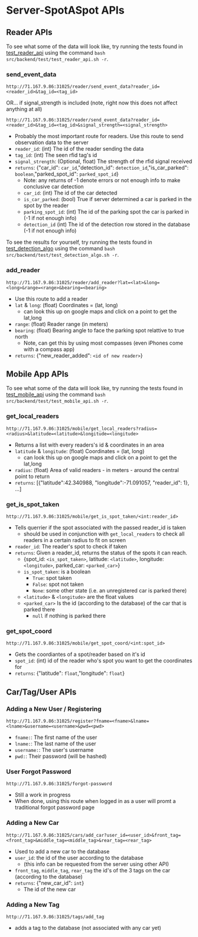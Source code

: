 # Server-SpotASpot APIs

## Reader APIs

To see what some of the data will look like, try running the tests found in
[test_reader_api](../src/backend/test/test_reader_api.sh) using the command `bash src/backend/test/test_reader_api.sh -r`.

### send_event_data

`http://71.167.9.86:31025/reader/send_event_data?reader_id=<reader_id>&tag_id=<tag_id>`

OR... if signal_strength is included (note, right now this does not affect anything at all)

`http://71.167.9.86:31025/reader/send_event_data?reader_id=<reader_id>&tag_id=<tag_id>&signal_strength=<signal_strength>`


- Probably the most important route for readers. Use this route to send observation data to the server
- `reader_id`: (int) The id of the reader sending the data
- `tag_id`: (int) The seen rfid tag's id
- `signal_strength`: (Optional, float) The strength of the rfid signal received
- `returns`: {"car_id": `car_id`,"detection_id": `detection_id`,"is_car_parked": `boolean`,"parked_spot_id": `parked_spot_id`}
  - Note: any returns of -1 denote errors or not enough info to make conclusive car detection
  - `car_id`: (int) The id of the car detected
  - `is_car_parked`: (bool) True if server determined a car is parked in the spot by the reader
  - `parking_spot_id`: (int) The id of the parking spot the car is parked in (-1 if not enough info)
  - `detection_id` (int) The id of the detection row stored in the database (-1 if not enough info)

To see the results for yourself, try running the tests found in
[test_detection_algo](../src/backend/test/test_detection_algo.sh) using the command `bash src/backend/test/test_detection_algo.sh -r`.


### add_reader

`http://71.167.9.86:31025/reader/add_reader?lat=<lat>&long=<long>&range=<range>&bearing=<bearing>`
- Use this route to add a reader
- `lat` & `long`: (float) Coordinates = (lat, long)
  - can look this up on google maps and click on a point to get the lat,long
- `range`: (float) Reader range (in meters)
- `bearing`: (float) Bearing angle to face the parking spot relattive to true north
  - Note, can get this by using most compasses (even iPhones come with a compass app)
- `returns`: {"new_reader_added": `<id of new reader>`}

## Mobile App APIs

To see what some of the data will look like, try running the tests found in
[test_mobile_api](../src/backend/test/test_mobile_api.sh) using the command `bash src/backend/test/test_mobile_api.sh -r`.


### get_local_readers

`http://71.167.9.86:31025/mobile/get_local_readers?radius=<radius>&latitude=<latitude>&longitude=<longitude>`
- Returns a list with every readers's id & coordinates in an area
- `latitude` & `longitude`: (float) Coordinates = (lat, long)
  - can look this up on google maps and click on a point to get the lat,long
- `radius`: (float) Area of valid readers - in meters - around the central point to return
- `returns`: [{"latitude":42.340988, "longitude":-71.091057, "reader_id": 1}, ...]

### get_is_spot_taken

`http://71.167.9.86:31025/mobile/get_is_spot_taken/<int:reader_id>`
- Tells querrier if the spot associated with the passed reader_id is taken
  - should be used in conjunction with `get_local_readers` to check all readers in a certain radius to fit on screen
- `reader_id`: The reader's spot to check if taken
- `returns`: Given a reader_id, returns the status of the spots it can reach.
  - {spot_id: `<is_spot_taken>`, latitude: `<latitude>`, longitude: `<longitude>`, parked_car: `<parked_car>`}
  - `is_spot_taken`: is a boolean
    - `True`: spot taken
    - `False`: spot not taken
    - `None`: some other state (i.e. an unregistered car is parked there)
  - `<latitude>` & `<longitude>` are the float values
  - `<parked_car>` Is the id (according to the database) of the car that is parked there
    - `null` if nothing is parked there

### get_spot_coord

`http://71.167.9.86:31025/mobile/get_spot_coord/<int:spot_id>`
- Gets the coordiantes of a spot/reader based on it's id
- `spot_id`: (int) id of the reader who's spot you want to get the coordinates for
- `returns`: {"latitude": `float`,"longitude": `float`}

## Car/Tag/User APIs

### Adding a New User / Registering

`http://71.167.9.86:31025/register?fname=<fname>&lname=<lname>&username=<username>&pwd=<pwd>`

- `fname:`: The first name of the user
- `lname:`: The last name of the user
- `username:`: The user's username
- `pwd:`: Their password (will be hashed)


### User Forgot Password

`http://71.167.9.86:31025/forgot-password`

- Still a work in progress
- When done, using this route when logged in as a user will promt a traditional forgot password page

### Adding a New Car

`http://71.167.9.86:31025/cars/add_car?user_id=<user_id>&front_tag=<front_tag>&middle_tag=<middle_tag>&rear_tag=<rear_tag>`
- Used to add a new car to the database
- `user_id`: the id of the user according to the database
  - (this info can be requested from the server using other API)
- `front_tag`, `middle_tag`, `rear_tag` the id's of the 3 tags on the car (according to the database)
- `returns`: {"new_car_id": `int`}
  - The id of the new car

### Adding a New Tag

`http://71.167.9.86:31025/tags/add_tag`
- adds a tag to the database (not associated with any car yet)

